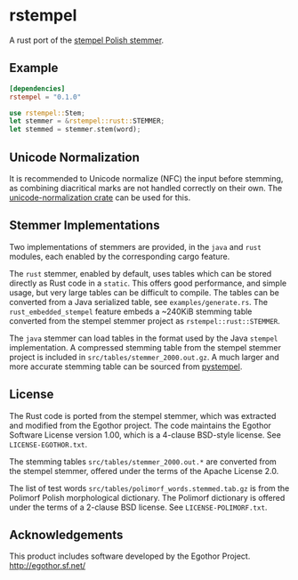 # rstempel

A rust port of the [stempel Polish stemmer](http://www.getopt.org/stempel/index.html).

## Example

```toml
[dependencies]
rstempel = "0.1.0"
```

```rust
use rstempel::Stem;
let stemmer = &rstempel::rust::STEMMER;
let stemmed = stemmer.stem(word);
```

## Unicode Normalization

It is recommended to Unicode normalize (NFC) the input before stemming, as combining diacritical marks are not
handled correctly on their own. The [unicode-normalization crate](https://github.com/unicode-rs/unicode-normalization)
can be used for this.

## Stemmer Implementations

Two implementations of stemmers are provided, in the `java` and `rust` modules, each enabled by the
corresponding cargo feature.

The `rust` stemmer, enabled by default, uses tables which can be stored directly as Rust code in a `static`.
This offers good performance, and simple usage, but very large tables can be difficult to compile.
The tables can be converted from a Java serialized table, see `examples/generate.rs`. The `rust_embedded_stempel`
feature embeds a ~240KiB stemming table converted from the stempel stemmer project as `rstempel::rust::STEMMER`.

The `java` stemmer can load tables in the format used by the Java `stempel` implementation. A compressed stemming
table from the stempel stemmer project is included in `src/tables/stemmer_2000.out.gz`. A much larger and more
accurate stemming table can be sourced from [pystempel](https://github.com/dzieciou/pystempel).

## License

The Rust code is ported from the stempel stemmer, which was extracted and modified from the Egothor project.
The code maintains the Egothor Software License version 1.00, which is a 4-clause BSD-style license.
See `LICENSE-EGOTHOR.txt`.

The stemming tables `src/tables/stemmer_2000.out.*` are converted from the stempel stemmer, offered under
the terms of the Apache License 2.0.

The list of test words `src/tables/polimorf_words.stemmed.tab.gz` is from the Polimorf Polish morphological dictionary.
The Polimorf dictionary is offered under the terms of a 2-clause BSD license. See `LICENSE-POLIMORF.txt`.

## Acknowledgements

This product includes software developed by the Egothor Project. http://egothor.sf.net/
